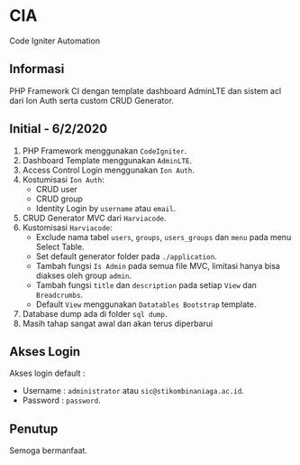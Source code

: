 # CIA
Code Igniter Automation

## Informasi 
PHP Framework CI dengan template dashboard AdminLTE dan sistem acl dari Ion Auth serta custom CRUD Generator.

## Initial - 6/2/2020
1. PHP Framework menggunakan `CodeIgniter`.
2. Dashboard Template menggunakan `AdminLTE`.
3. Access Control Login menggunakan `Ion Auth`.
4. Kostumisasi `Ion Auth`: 
    * CRUD user
    * CRUD group
    * Identity Login by `username` atau `email`.
4. CRUD Generator MVC dari `Harviacode`.
5. Kustomisasi `Harviacode`:
    * Exclude nama tabel `users`, `groups`, `users_groups` dan `menu` pada menu Select Table. 
    * Set default generator folder pada `./application`.
    * Tambah fungsi `Is Admin` pada semua file MVC, limitasi hanya bisa diakses oleh group `admin`.
    * Tambah fungsi `title` dan `description` pada setiap `View` dan `Breadcrumbs`.
    * Default `View` menggunakan `Datatables Bootstrap` template.
6. Database dump ada di folder `sql dump`.
7. Masih tahap sangat awal dan akan terus diperbarui

## Akses Login
Akses login default : 
* Username : `administrator` atau `sic@stikombinaniaga.ac.id`.
* Password : `password`. 

## Penutup
Semoga bermanfaat.
